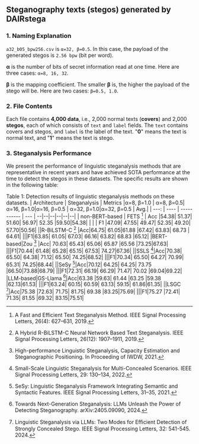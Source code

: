 ## Steganography texts (stegos) generated by DAIRstega


### 1. Naming Explanation

`a32_b05_bpw256.csv` is `α=32, β=0.5`. In this case, the payload of the generated stegos is `2.56 bpw` (bit per word).

**α** is the number of bits of secret information read at one time. Here are three cases: `α=8, 16, 32`.

**β** is the mapping coefficient. The smaller **β** is, the higher the payload of the stego will be. Here are two cases: `β=0.5, 1.0`.


### 2. File Contents

Each file contains **4,000 data**, i.e., 2,000 normal texts (**covers**) and 2,000 **stegos**, each of which consists of `text` and `label` fields. 
The `text` contains covers and stegos, and `label` is the label of the text. "**0**" means the text is normal text, and "**1**" means the text is stego.

### 3. Steganalysis Performance

We present the performance of linguistic steganalysis methods that are representative in recent years and have achieved SOTA performance at the time to detect the stegos in these datasets. The specific results are shown in the following table:

Table 1: Detection results of linguistic steganalysis methods on these datasets.
| Architecture | Steganalysis | Metrics |α=8, β=1.0 | α=8, β=0.5| α=16, β=1.0|α=16, β=0.5 | α=32, β=1.0|α=32, β=0.5 | Avg.|
| ---: | ---- | ----------- | --- | --|--|--|--|--|--|
| non-BERT-based | FETS [^1] | Acc |54.38| 51.37| 51.60| 56.97| 52.35 |59.50|54.38|
|  | | F1  |47.09| 47.55| 49.47| 52.35| 49.20| 57.70|50.56|
||R-BiLSTM-C [^2] |Acc|64.75| 61.05|61.88 |67.42| 63.83| 68.73 | 64.61|
|||F1|63.85| 61.05| 67.03| 66.16| 63.82| 68.83 |65.12|
|BERT-based|Zou [^3] |Acc| 70.63| 65.43| 65.06| 65.87 |65.56 |73.25|67.63|
|||F1|70.44| 61.48| 65.28| 65.15| 67.53| 74.27|67.36|
||SSLS [^4]|Acc|70.38| 65.50| 64.38| 71.12| 65.50| 74.25|68.52|
|||F1|70.34| 65.50| 64.27| 70.99| 65.31| 74.25|68.44|
||SeSy [^5]|Acc|70.12| 64.25| 64.25| 73.75 |66.50|73.88|68.79|
|||F1|72.31| 66.19| 66.29| 71.47| 70.02 |69.04|69.22|
|LLM-based|GS-Llama [^6]|Acc|63.38 |59.63| 61.44 |63.25 |59.38 |62.13|61.53|
|||F1|63.24| 60.15| 60.59| 63.13| 59.15| 61.86|61.35|
||LSGC [^7]|Acc|75.38 |72.63| 71.75| 81.75| 69.38 |83.25|75.69|
|||F1|75.27 |72.41| 71.35| 81.55 |69.32| 83.15|75.51|

[^1]: A Fast and Efficient Text Steganalysis Method. IEEE Signal Processing Letters, 26(4): 627–631, 2019.
[^2]: A Hybrid R-BiLSTM-C Neural Network Based Text Steganalysis. IEEE Signal Processing Letters, 26(12): 1907–1911, 2019.
[^3]: High-performance Linguistic Steganalysis, Capacity Estimation and Steganographic Positioning. In Proceeding of IWDW, 2021.
[^4]: Small-Scale Linguistic Steganalysis for Multi-Concealed Scenarios. IEEE Signal Processing Letters, 29: 130–134, 2022.
[^5]: SeSy: Linguistic Steganalysis Framework Integrating Semantic and Syntactic Features. IEEE Signal Processing Letters, 31–35, 2021.
[^6]: Towards Next-Generation Steganalysis: LLMs Unleash the Power of Detecting Steganography. arXiv:2405.09090, 2024.
[^7]: Linguistic Steganalysis via LLMs: Two Modes for Eﬃcient Detection of Strongly Concealed Stego. IEEE Signal Processing Letters, 32: 541-545. 2024.



